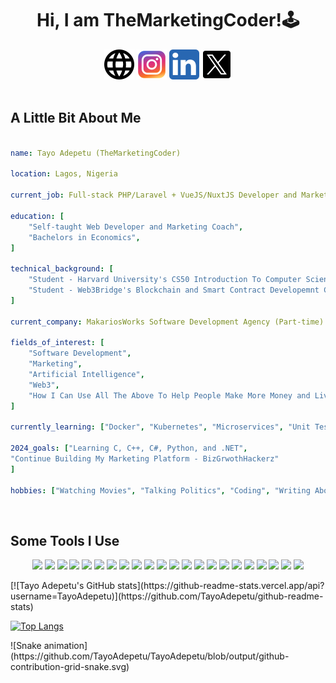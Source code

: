 <h1 align="center">
  Hi, I am TheMarketingCoder!🕹️
</h1>

<div align="center">
<a href="https://www.instagram.com/themarketingcoder/"><img src="/326663_language_web_icon.png" /></a>
<a href="https://www.instagram.com/themarketingcoder/"><img src="/6929237_instagram_icon.png" /></a>
<a href="www.linkedin.com/in/tayo-adepetu"><img src="/5296501_linkedin_network_linkedin logo_icon.png" /></a>
<a href="https://twitter.com/AdepetuTayo"><img src="/11053969_x_logo_twitter_new_brand_icon.png" /></a>
</div>

<br />

<h2>A Little Bit About Me</h2>

```yaml

name: Tayo Adepetu (TheMarketingCoder)

location: Lagos, Nigeria

current_job: Full-stack PHP/Laravel + VueJS/NuxtJS Developer and Marketing Coach

education: [
    "Self-taught Web Developer and Marketing Coach",
    "Bachelors in Economics",
]

technical_background: [
    "Student - Harvard University's CS50 Introduction To Computer Science",
    "Student - Web3Bridge's Blockchain and Smart Contract Developemnt Cohort X",
]

current_company: MakariosWorks Software Development Agency (Part-time)

fields_of_interest: [
    "Software Development",
    "Marketing",
    "Artificial Intelligence",
    "Web3",
    "How I Can Use All The Above To Help People Make More Money and Live More Convenient Lives"
]

currently_learning: ["Docker", "Kubernetes", "Microservices", "Unit Testing", "C", "Python"]

2024_goals: ["Learning C, C++, C#, Python, and .NET", 
"Continue Building My Marketing Platform - BizGrwothHackerz"
]

hobbies: ["Watching Movies", "Talking Politics", "Coding", "Writing About Marketing"]

```
<br/>
<h2>Some Tools I Use</h2>

<p align="center">
<img src="https://cdn.jsdelivr.net/gh/devicons/devicon@latest/icons/php/php-original.svg" />

<img src="https://cdn.jsdelivr.net/gh/devicons/devicon@latest/icons/laravel/laravel-original.svg" />

<img src="https://cdn.jsdelivr.net/gh/devicons/devicon@latest/icons/javascript/javascript-original.svg" />

<img src="https://cdn.jsdelivr.net/gh/devicons/devicon@latest/icons/vuejs/vuejs-original.svg" />

<img src="https://cdn.jsdelivr.net/gh/devicons/devicon@latest/icons/vuetify/vuetify-original.svg" />

<img src="https://cdn.jsdelivr.net/gh/devicons/devicon@latest/icons/nuxtjs/nuxtjs-original.svg" />

<img src="https://cdn.jsdelivr.net/gh/devicons/devicon@latest/icons/tailwindcss/tailwindcss-original-wordmark.svg" />

<img src="https://cdn.jsdelivr.net/gh/devicons/devicon@latest/icons/c/c-original.svg" />

<img src="https://cdn.jsdelivr.net/gh/devicons/devicon@latest/icons/cplusplus/cplusplus-original.svg" />

<img src="https://cdn.jsdelivr.net/gh/devicons/devicon@latest/icons/csharp/csharp-original.svg" />

<img src="https://cdn.jsdelivr.net/gh/devicons/devicon@latest/icons/python/python-original.svg" />

<img src="https://cdn.jsdelivr.net/gh/devicons/devicon@latest/icons/docker/docker-original.svg" />
          
<img src="https://cdn.jsdelivr.net/gh/devicons/devicon@latest/icons/kubernetes/kubernetes-original.svg" />

<img src="https://cdn.jsdelivr.net/gh/devicons/devicon@latest/icons/heroku/heroku-original.svg" />

<img src="https://cdn.jsdelivr.net/gh/devicons/devicon@latest/icons/digitalocean/digitalocean-original.svg" />

<img src="https://cdn.jsdelivr.net/gh/devicons/devicon@latest/icons/amazonwebservices/amazonwebservices-original-wordmark.svg" />

<img src="https://cdn.jsdelivr.net/gh/devicons/devicon@latest/icons/capacitor/capacitor-plain-wordmark.svg" />


<img src="https://cdn.jsdelivr.net/gh/devicons/devicon@latest/icons/git/git-original-wordmark.svg" />
          
<img src="https://cdn.jsdelivr.net/gh/devicons/devicon@latest/icons/github/github-original-wordmark.svg" />

<img src="https://cdn.jsdelivr.net/gh/devicons/devicon@latest/icons/githubactions/githubactions-original.svg" />

<img src="https://cdn.jsdelivr.net/gh/devicons/devicon@latest/icons/gitlab/gitlab-original-wordmark.svg" />

<img src="https://cdn.jsdelivr.net/gh/devicons/devicon@latest/icons/bitbucket/bitbucket-original-wordmark.svg" />
                      
                            
</p>

<div>
[![Tayo Adepetu's GitHub stats](https://github-readme-stats.vercel.app/api?username=TayoAdepetu)](https://github.com/TayoAdepetu/github-readme-stats)

[![Top Langs](https://github-readme-stats.vercel.app/api/top-langs/?username=TayoAdepetu&langs_count=10&layout=pie)](https://github.com/TayoAdepetu/github-readme-stats)

</div>

<div>
![Snake animation](https://github.com/TayoAdepetu/TayoAdepetu/blob/output/github-contribution-grid-snake.svg)
</div>